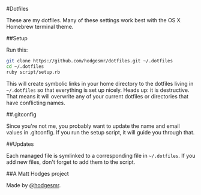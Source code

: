 #Dotfiles

These are my dotfiles. Many of these settings work best with the OS X Homebrew terminal theme.

##Setup

Run this:

```sh
git clone https://github.com/hodgesmr/dotfiles.git ~/.dotfiles
cd ~/.dotfiles
ruby script/setup.rb
```

This will create symbolic links in your home directory to the dotfiles living in `~/.dotfiles` so that everything is set up nicely. Heads up: it is destructive. That means it will overwrite any of your current dotfiles or directories that have conflicting names.

##.gitconfig

Since you're not me, you probably want to update the name and email values in .gitconfig. If you run the setup script, it will guide you through that.

##Updates

Each managed file is symlinked to a corresponding file in `~/.dotfiles`. If you add new files, don't forget to add them to the script.

##A Matt Hodges project

Made by [@hodgesmr](http://twitter.com/hodgesmr).
